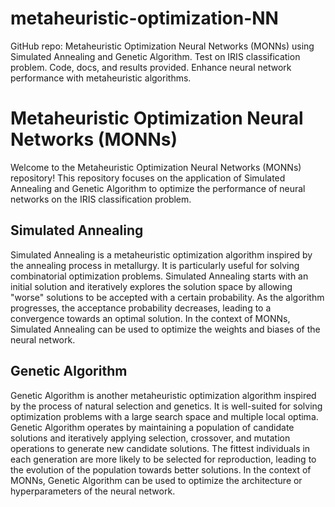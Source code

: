 # metaheuristic-optimization-NN
GitHub repo: Metaheuristic Optimization Neural Networks (MONNs) using Simulated Annealing and Genetic Algorithm. Test on IRIS classification problem. Code, docs, and results provided. Enhance neural network performance with metaheuristic algorithms.

# Metaheuristic Optimization Neural Networks (MONNs)

Welcome to the Metaheuristic Optimization Neural Networks (MONNs) repository! This repository focuses on the application of Simulated Annealing and Genetic Algorithm to optimize the performance of neural networks on the IRIS classification problem.

## Simulated Annealing

Simulated Annealing is a metaheuristic optimization algorithm inspired by the annealing process in metallurgy. It is particularly useful for solving combinatorial optimization problems. Simulated Annealing starts with an initial solution and iteratively explores the solution space by allowing "worse" solutions to be accepted with a certain probability. As the algorithm progresses, the acceptance probability decreases, leading to a convergence towards an optimal solution. In the context of MONNs, Simulated Annealing can be used to optimize the weights and biases of the neural network.

## Genetic Algorithm

Genetic Algorithm is another metaheuristic optimization algorithm inspired by the process of natural selection and genetics. It is well-suited for solving optimization problems with a large search space and multiple local optima. Genetic Algorithm operates by maintaining a population of candidate solutions and iteratively applying selection, crossover, and mutation operations to generate new candidate solutions. The fittest individuals in each generation are more likely to be selected for reproduction, leading to the evolution of the population towards better solutions. In the context of MONNs, Genetic Algorithm can be used to optimize the architecture or hyperparameters of the neural network.

